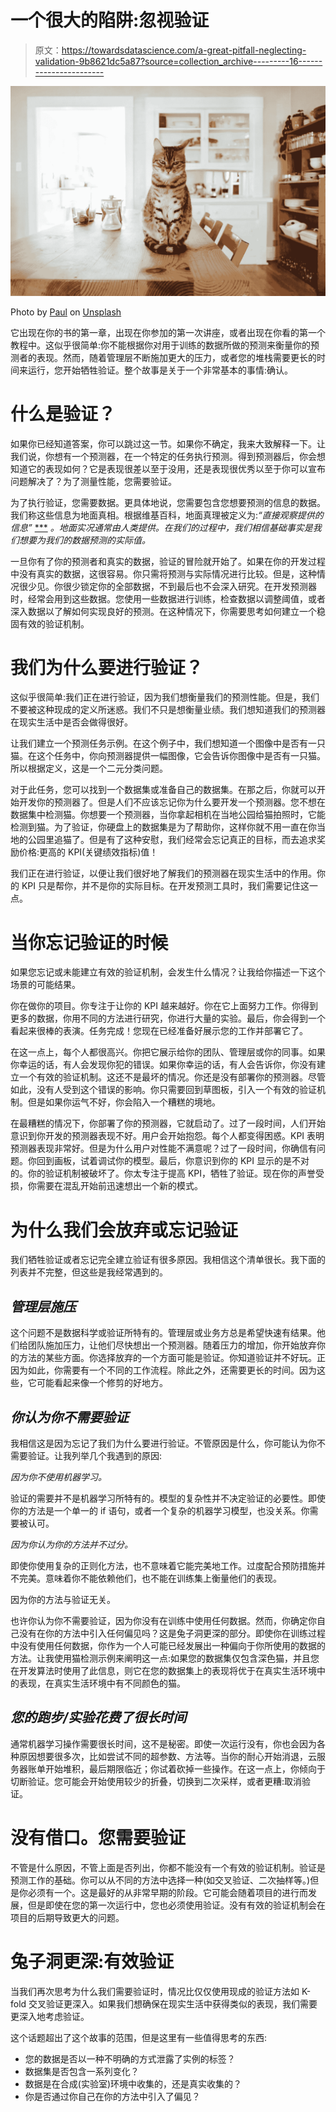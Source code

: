 # 一个很大的陷阱:忽视验证

> 原文：<https://towardsdatascience.com/a-great-pitfall-neglecting-validation-9b8621dc5a87?source=collection_archive---------16----------------------->

![](img/d099f52cd2ce6c467af115144831cd93.png)

Photo by [Paul](https://unsplash.com/photos/w2DsS-ZAP4U?utm_source=unsplash&utm_medium=referral&utm_content=creditCopyText) on [Unsplash](https://unsplash.com/search/photos/score?utm_source=unsplash&utm_medium=referral&utm_content=creditCopyText)

它出现在你的书的第一章，出现在你参加的第一次讲座，或者出现在你看的第一个教程中。这似乎很简单:你不能根据你对用于训练的数据所做的预测来衡量你的预测者的表现。然而，随着管理层不断施加更大的压力，或者您的堆栈需要更长的时间来运行，您开始牺牲验证。整个故事是关于一个非常基本的事情:确认。

# 什么是验证？

如果你已经知道答案，你可以跳过这一节。如果你不确定，我来大致解释一下。让我们说，你想有一个预测器，在一个特定的任务执行预测。得到预测器后，你会想知道它的表现如何？它是表现很差以至于没用，还是表现很优秀以至于你可以宣布问题解决了？为了测量性能，您需要验证。

为了执行验证，您需要数据。更具体地说，您需要包含您想要预测的信息的数据。我们称这些信息为地面真相。根据维基百科，地面真理被定义为:*“直接观察提供的信息”* [***](https://en.wikipedia.org/wiki/Ground_truth) *。地面实况通常由人类提供。在我们的过程中，我们相信基础事实是我们想要为我们的数据预测的实际值。*

一旦你有了你的预测者和真实的数据，验证的冒险就开始了。如果在你的开发过程中没有真实的数据，这很容易。你只需将预测与实际情况进行比较。但是，这种情况很少见。你很少锁定你的全部数据，不到最后也不会深入研究。在开发预测器时，经常会用到这些数据。您使用一些数据进行训练，检查数据以调整阈值，或者深入数据以了解如何实现良好的预测。在这种情况下，你需要思考如何建立一个稳固有效的验证机制。

# **我们为什么要进行验证？**

这似乎很简单:我们正在进行验证，因为我们想衡量我们的预测性能。但是，我们不要被这种现成的定义所迷惑。我们不只是想衡量业绩。我们想知道我们的预测器在现实生活中是否会做得很好。

让我们建立一个预测任务示例。在这个例子中，我们想知道一个图像中是否有一只猫。在这个任务中，你向预测器提供一幅图像，它会告诉你图像中是否有一只猫。所以根据定义，这是一个二元分类问题。

对于此任务，您可以找到一个数据集或准备自己的数据集。在那之后，你就可以开始开发你的预测器了。但是人们不应该忘记你为什么要开发一个预测器。您不想在数据集中检测猫。你想要一个预测器，当你拿起相机在当地公园给猫拍照时，它能检测到猫。为了验证，你硬盘上的数据集是为了帮助你，这样你就不用一直在你当地的公园里追猫了。但是有了这种安慰，我们经常会忘记真正的目标，而去追求奖励价格:更高的 KPI(关键绩效指标)值！

我们正在进行验证，以便让我们很好地了解我们的预测器在现实生活中的作用。你的 KPI 只是帮你，并不是你的实际目标。在开发预测工具时，我们需要记住这一点。

# **当你忘记验证的时候**

如果您忘记或未能建立有效的验证机制，会发生什么情况？让我给你描述一下这个场景的可能结果。

你在做你的项目。你专注于让你的 KPI 越来越好。你在它上面努力工作。你得到更多的数据，你用不同的方法进行研究，你进行大量的实验。最后，你会得到一个看起来很棒的表演。任务完成！您现在已经准备好展示您的工作并部署它了。

在这一点上，每个人都很高兴。你把它展示给你的团队、管理层或你的同事。如果你幸运的话，有人会发现你犯的错误。如果你幸运的话，有人会告诉你，你没有建立一个有效的验证机制。这还不是最坏的情况。你还是没有部署你的预测器。尽管如此，没有人受到这个错误的影响。你只需要回到草图板，引入一个有效的验证机制。但是如果你运气不好，你会陷入一个糟糕的境地。

在最糟糕的情况下，你部署了你的预测器，它就启动了。过了一段时间，人们开始意识到你开发的预测器表现不好。用户会开始抱怨。每个人都变得困惑。KPI 表明预测器表现非常好。但是为什么用户对性能不满意呢？过了一段时间，你确信有问题。你回到画板，试着调试你的模型。最后，你意识到你的 KPI 显示的是不对的。你的验证机制被破坏了。你太专注于提高 KPI，牺牲了验证。现在你的声誉受损，你需要在混乱开始前迅速想出一个新的模式。

# **为什么我们会放弃或忘记验证**

我们牺牲验证或者忘记完全建立验证有很多原因。我相信这个清单很长。我下面的列表并不完整，但这些是我经常遇到的。

## *管理层施压*

这个问题不是数据科学或验证所特有的。管理层或业务方总是希望快速有结果。他们给团队施加压力，让他们尽快想出一个预测器。随着压力的增加，你开始放弃你的方法的某些方面。你选择放弃的一个方面可能是验证。你知道验证并不好玩。正因为如此，你需要有一个不同的工作流程。除此之外，还需要更长的时间。因为这些，它可能看起来像一个修剪的好地方。

## *你认为你不需要验证*

我相信这是因为忘记了我们为什么要进行验证。不管原因是什么，你可能认为你不需要验证。让我列举几个我遇到的原因:

*因为你不使用机器学习。*

验证的需要并不是机器学习所特有的。模型的复杂性并不决定验证的必要性。即使你的方法是一个单一的 if 语句，或者一个复杂的机器学习模型，也没关系。你需要被认可。

*因为你认为你的方法并不过分。*

即使你使用复杂的正则化方法，也不意味着它能完美地工作。过度配合预防措施并不完美。意味着你不能依赖他们，也不能在训练集上衡量他们的表现。

因为你的方法与验证无关。

也许你认为你不需要验证，因为你没有在训练中使用任何数据。然而，你确定你自己没有在你的方法中引入任何偏见吗？这是兔子洞更深的部分。即使你在训练过程中没有使用任何数据，你作为一个人可能已经发展出一种偏向于你所使用的数据的方法。让我使用猫检测示例来阐明这一点:如果您的数据集仅包含深色猫，并且您在开发算法时使用了此信息，则它在您的数据集上的表现将优于在真实生活环境中的表现，在真实生活环境中有不同颜色的猫。

## *您的跑步/实验花费了很长时间*

通常机器学习操作需要很长时间，这不是秘密。即使一次运行没有，你也会因为各种原因想要很多次，比如尝试不同的超参数、方法等。当你的耐心开始消退，云服务器账单开始堆积，最后期限临近；你试着砍掉一些操作。在这一点上，你倾向于切断验证。您可能会开始使用较少的折叠，切换到二次采样，或者更糟:取消验证。

# **没有借口。您需要验证**

不管是什么原因，不管上面是否列出，你都不能没有一个有效的验证机制。验证是预测工作的基础。你可以从不同的方法中选择一种(如交叉验证、二次抽样等。)但是你必须有一个。这是最好的从非常早期的阶段。它可能会随着项目的进行而发展，但是即使在您的第一次运行中，您也必须使用验证。没有有效的验证机制会在项目的后期导致更大的问题。

# **兔子洞更深:有效验证**

当我们再次思考为什么我们需要验证时，情况比仅仅使用现成的验证方法如 K-fold 交叉验证更深入。如果我们想确保在现实生活中获得类似的表现，我们需要更深入地考虑验证。

这个话题超出了这个故事的范围，但是这里有一些值得思考的东西:

*   您的数据是否以一种不明确的方式泄露了实例的标签？
*   数据集是否包含一系列变化？
*   数据是在合成(实验室)环境中收集的，还是真实收集的？
*   你是否通过你自己在你的方法中引入了偏见？